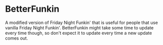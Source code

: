 # BetterFunkin
A modified version of Friday Night Funkin' that is useful for people that use vanilla Friday Night Funkin'.
BetterFunkin might take some time to update every time though, so don't expect it to update every time a new update comes out.
